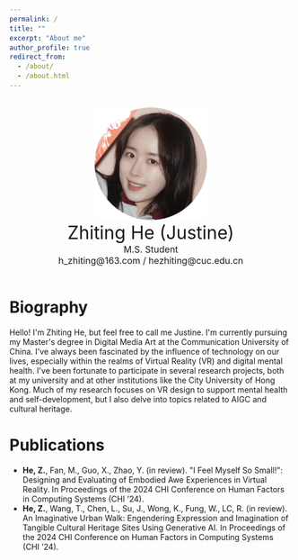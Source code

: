 ```yaml
---
permalink: /
title: ""
excerpt: "About me"
author_profile: true
redirect_from: 
  - /about/
  - /about.html
---
```

<br>
<div align="center"><img src='/images/Personal Photo.png' width="200px"></div>
<center><font size="6" >Zhiting He (Justine)</font></center>
<center><font size="3" >M.S. Student</font></center>
<center><font size="3" >h_zhiting@163.com  /  hezhiting@cuc.edu.cn</font></center>
<br>

# Biography

Hello! I'm Zhiting He, but feel free to call me Justine. I'm currently pursuing my Master's degree in Digital Media Art at the Communication University of China. I've always been fascinated by the influence of technology on our lives, especially within the realms of Virtual Reality (VR) and digital mental health. I've been fortunate to participate in several research projects, both at my university and at other institutions like the City University of Hong Kong. Much of my research focuses on VR design to support mental health and self-development, but I also delve into topics related to AIGC and cultural heritage.

# Publications
- **He, Z.**, Fan, M., Guo, X., Zhao, Y. (in review). "I Feel Myself So Small!": Designing and Evaluating of Embodied Awe Experiences in Virtual Reality. In Proceedings of the 2024 CHI Conference on Human Factors in Computing Systems (CHI ’24).
- **He, Z.**, Wang, T., Chen, L., Su, J., Wong, K., Fung, W., LC, R. (in review). An Imaginative Urban Walk: Engendering Expression and Imagination of Tangible Cultural Heritage Sites Using Generative AI. In Proceedings of the 2024 CHI Conference on Human Factors in Computing Systems (CHI ’24).
